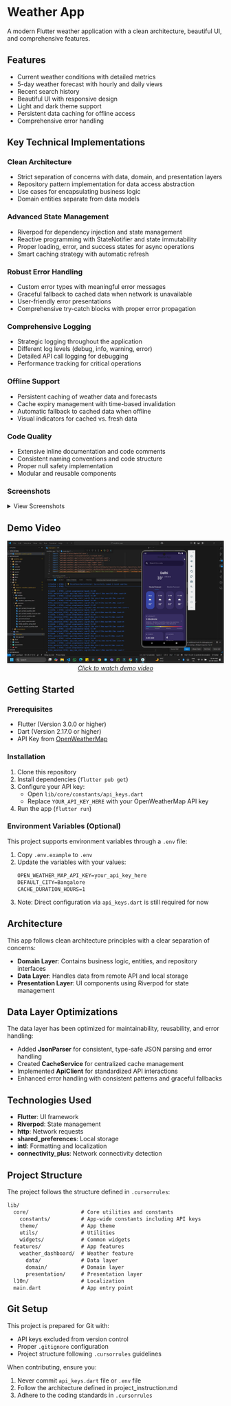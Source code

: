 # Weather App

A modern Flutter weather application with a clean architecture, beautiful UI, and comprehensive features.

## Features

- Current weather conditions with detailed metrics
- 5-day weather forecast with hourly and daily views
- Recent search history
- Beautiful UI with responsive design
- Light and dark theme support
- Persistent data caching for offline access
- Comprehensive error handling

## Key Technical Implementations

### Clean Architecture
- Strict separation of concerns with data, domain, and presentation layers
- Repository pattern implementation for data access abstraction
- Use cases for encapsulating business logic
- Domain entities separate from data models

### Advanced State Management
- Riverpod for dependency injection and state management
- Reactive programming with StateNotifier and state immutability
- Proper loading, error, and success states for async operations
- Smart caching strategy with automatic refresh

### Robust Error Handling
- Custom error types with meaningful error messages
- Graceful fallback to cached data when network is unavailable
- User-friendly error presentations
- Comprehensive try-catch blocks with proper error propagation

### Comprehensive Logging
- Strategic logging throughout the application
- Different log levels (debug, info, warning, error)
- Detailed API call logging for debugging
- Performance tracking for critical operations

### Offline Support
- Persistent caching of weather data and forecasts
- Cache expiry management with time-based invalidation
- Automatic fallback to cached data when offline
- Visual indicators for cached vs. fresh data

### Code Quality
- Extensive inline documentation and code comments
- Consistent naming conventions and code structure
- Proper null safety implementation
- Modular and reusable components

### Screenshots
<details>
  <summary>View Screenshots</summary>
  <div style="display: flex; flex-wrap: nowrap; overflow-x: auto; gap: 20px; padding: 10px;">
    <div style="text-align: center; min-width: 300px;">
      <img src="screenshots/shot1.jpg" alt="Home Screen" width="300">
      <br>
      <em>Main dashboard with current weather and detailed metrics</em>
    </div>
    <div style="text-align: center; min-width: 300px;">
      <img src="screenshots/shot2.jpg" alt="Forecast View" width="300">
      <br>
      <em>Detailed forecast view with hourly and daily predictions</em>
    </div>
    <div style="text-align: center; min-width: 300px;">
      <img src="screenshots/shot3.jpg" alt="Weather Details" width="300">
      <br>
      <em>Comprehensive weather details with air quality and UV index</em>
    </div>
  </div>
</details>



## Demo Video

<p align="center">
  <a href="screenshots/demo_vid-1.mp4">
    <img src="screenshots/thumbnail.png" alt="Weather App Demo" width="600">
    <br>
    <em>Click to watch demo video</em>
  </a>
</p>

## Getting Started

### Prerequisites
- Flutter (Version 3.0.0 or higher)
- Dart (Version 2.17.0 or higher)
- API Key from [OpenWeatherMap](https://openweathermap.org/api)

### Installation
1. Clone this repository
2. Install dependencies (`flutter pub get`)
3. Configure your API key:
   - Open `lib/core/constants/api_keys.dart`
   - Replace `YOUR_API_KEY_HERE` with your OpenWeatherMap API key
4. Run the app (`flutter run`)

### Environment Variables (Optional)
This project supports environment variables through a `.env` file:
1. Copy `.env.example` to `.env`
2. Update the variables with your values:
   ```
   OPEN_WEATHER_MAP_API_KEY=your_api_key_here
   DEFAULT_CITY=Bangalore
   CACHE_DURATION_HOURS=1
   ```
3. Note: Direct configuration via `api_keys.dart` is still required for now

## Architecture

This app follows clean architecture principles with a clear separation of concerns:

- **Domain Layer**: Contains business logic, entities, and repository interfaces
- **Data Layer**: Handles data from remote API and local storage
- **Presentation Layer**: UI components using Riverpod for state management

## Data Layer Optimizations

The data layer has been optimized for maintainability, reusability, and error handling:

- Added **JsonParser** for consistent, type-safe JSON parsing and error handling
- Created **CacheService** for centralized cache management
- Implemented **ApiClient** for standardized API interactions
- Enhanced error handling with consistent patterns and graceful fallbacks

## Technologies Used

- **Flutter**: UI framework
- **Riverpod**: State management
- **http**: Network requests
- **shared_preferences**: Local storage
- **intl**: Formatting and localization
- **connectivity_plus**: Network connectivity detection

## Project Structure

The project follows the structure defined in `.cursorrules`:

```
lib/
  core/                 # Core utilities and constants
    constants/          # App-wide constants including API keys
    theme/              # App theme
    utils/              # Utilities
    widgets/            # Common widgets
  features/             # App features
    weather_dashboard/  # Weather feature
      data/             # Data layer
      domain/           # Domain layer
      presentation/     # Presentation layer
  l10n/                 # Localization
  main.dart             # App entry point
```

## Git Setup

This project is prepared for Git with:
- API keys excluded from version control
- Proper `.gitignore` configuration
- Project structure following `.cursorrules` guidelines

When contributing, ensure you:
1. Never commit `api_keys.dart` file or `.env` file
2. Follow the architecture defined in project_instruction.md
3. Adhere to the coding standards in `.cursorrules`

